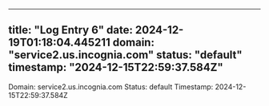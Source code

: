 
---
title: "Log Entry 6"
date: 2024-12-19T01:18:04.445211
domain: "service2.us.incognia.com"
status: "default"
timestamp: "2024-12-15T22:59:37.584Z"
---

Domain: service2.us.incognia.com
Status: default
Timestamp: 2024-12-15T22:59:37.584Z
